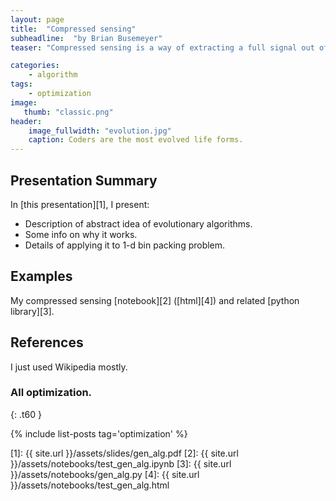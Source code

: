 ```yaml
---
layout: page
title:  "Compressed sensing"
subheadline:  "by Brian Busemeyer"
teaser: "Compressed sensing is a way of extracting a full signal out of a sparse sampling. It's only requirement is that the signal has a sparse representation in some basis, which is actually true for most interesting signals that we encounter."

categories:
    - algorithm
tags:
    - optimization
image:
   thumb: "classic.png"
header:
    image_fullwidth: "evolution.jpg"
    caption: Coders are the most evolved life forms.
---
```

<!-- Page Content Starts Here -->

## Presentation Summary
In [this presentation][1], I present:

  * Description of abstract idea of evolutionary algorithms.
  * Some info on why it works.
  * Details of applying it to 1-d bin packing problem. 


## Examples
My compressed sensing [notebook][2] ([html][4]) and related [python library][3].

## References
I just used Wikipedia mostly. 

### All optimization.
{: .t60 }

{% include list-posts tag='optimization' %}

[1]: {{ site.url }}/assets/slides/gen_alg.pdf
[2]: {{ site.url }}/assets/notebooks/test_gen_alg.ipynb
[3]: {{ site.url }}/assets/notebooks/gen_alg.py
[4]: {{ site.url }}/assets/notebooks/test_gen_alg.html

